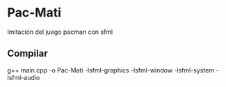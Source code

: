# Pac-Mati
Imitación del juego pacman con sfml

## Compilar
g++ main.cpp -o Pac-Mati -lsfml-graphics -lsfml-window -lsfml-system -lsfml-audio